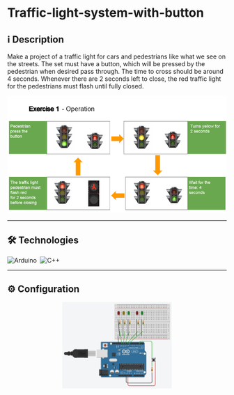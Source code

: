 # Traffic-light-system-with-button

## ℹ️ Description

Make a project of a traffic light for cars and pedestrians like what we see on the streets. The set must have a button, 
which will be pressed by the pedestrian when desired pass through. The time to cross should be around 4 seconds. 
Whenever there are 2 seconds left to close, the red traffic light for the pedestrians must flash until fully closed.<br>

<p align="center">
  <img src="./images/operation.png" />
</p>

---
<!---
## 👁️‍🗨️ Preview
![YouTubeVideo](https://img.shields.io/badge/--05122A?style=flat&logo=youtube)&nbsp;
[Video](youtube.com/meuvideo)<br>

---
-->
## 🛠️ **Technologies**

![Arduino](https://img.shields.io/badge/-Arduino-05122A?style=flat&logo=arduino)&nbsp;
![C++](https://img.shields.io/badge/-C++-05122A?style=flat&logo=c%2B%2B)&nbsp;

---

## ⚙️ **Configuration**

<p align="center">
  <img src="./images/system.png" width="50%"/>
</p>
